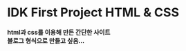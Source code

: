 # IDK First Project HTML & CSS

<strong>html과 css를 이용해 만든 간단한 사이트</strong> <br/>
<strong>블로그 형식으로 만들고 싶음...</strong>
